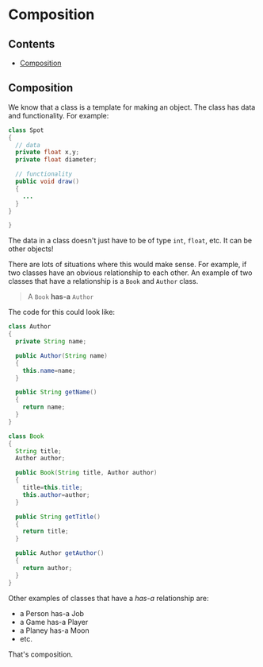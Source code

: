 # Composition

## Contents

- [Composition](#composition)

## Composition

We know that a class is a template for making an object.  The class has data and functionality.  For example:

```java
class Spot
{
  // data
  private float x,y;
  private float diameter;

  // functionality
  public void draw()
  {
    ...
  }
}

}
```

The data in a class doesn't just have to be of type ``int``, ``float``, etc.  It can be other objects!

There are lots of situations where this would make sense.  For example, if two classes have an obvious relationship to each other.  An example of two classes that have a relationship is a ``Book`` and ``Author`` class.  

> A ``Book`` **has-a** ``Author``

The code for this could look like:

```java
class Author
{
  private String name;

  public Author(String name)
  {
    this.name=name;
  }

  public String getName()
  {
    return name;
  }
}

class Book
{
  String title;
  Author author;

  public Book(String title, Author author)
  {
    title=this.title;
    this.author=author;
  }

  public String getTitle()
  {
    return title;
  }

  public Author getAuthor()
  {
    return author;
  }
}

```

Other examples of classes that have a *has-a* relationship are:

- a Person has-a Job
- a Game has-a Player
- a Planey has-a Moon
- etc.

That's composition.

